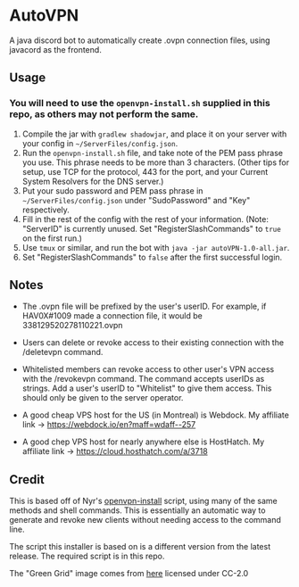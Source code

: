 # AutoVPN
A java discord bot to automatically create .ovpn connection files, using javacord as the frontend.

## Usage
### You will need to use the `openvpn-install.sh` supplied in this repo, as others may not perform the same.

1. Compile the jar with `gradlew shadowjar`, and place it on your server with your config in `~/ServerFiles/config.json`.
2. Run the `openvpn-install.sh` file, and take note of the PEM pass phrase you use. This phrase needs to be more than 3 characters. (Other tips for setup, use TCP for the protocol, 443 for the port, and your Current System Resolvers for the DNS server.)
3. Put your sudo password and PEM pass phrase in `~/ServerFiles/config.json` under "SudoPassword" and "Key" respectively.
4. Fill in the rest of the config with the rest of your information. (Note: "ServerID" is currently unused. Set "RegisterSlashCommands" to `true` on the first run.)
5. Use `tmux` or similar, and run the bot with `java -jar autoVPN-1.0-all.jar`.
6. Set "RegisterSlashCommands" to `false` after the first successful login.

## Notes
- The .ovpn file will be prefixed by the user's userID. For example, if HAV0X#1009 made a connection file, it would be 338129520278110221.ovpn
- Users can delete or revoke access to their existing connection with the /deletevpn command.
- Whitelisted members can revoke access to other user's VPN access with the /revokevpn command. The command accepts userIDs as strings. Add a user's userID to "Whitelist" to give them access. This should only be given to the server operator.

- A good cheap VPS host for the US (in Montreal) is Webdock. My affiliate link -> https://webdock.io/en?maff=wdaff--257

- A good chep VPS host for nearly anywhere else is HostHatch. My affiliate link -> https://cloud.hosthatch.com/a/3718

## Credit
This is based off of Nyr's [openvpn-install](https://github.com/Nyr/openvpn-install) script, using many of the same methods and shell commands. This is essentially an automatic way to generate and revoke new clients without needing access to the command line.

The script this installer is based on is a different version from the latest release. The required script is in this repo.

The "Green Grid" image comes from [here](https://commons.wikimedia.org/wiki/File:Grid_in_green_(15993673965).jpg) licensed under CC-2.0
